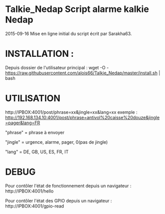 # Talkie_Nedap Script alarme kalkie Nedap
2015-09-16
Mise en ligne initial du script écrit par Sarakha63.



# INSTALLATION :

Depuis dossier de l'utilisateur principal :
wget -O - https://raw.githubusercontent.com/alois66/Talkie_Nedap/master/install.sh | bash



# UTILISATION

http://IPBOX:4001/post/phrase=xx&jingle=xx&lang=xx
exemple : http://192.168.134.10:4001/post/phrase=antivol%20caisse%20douze&jingle=pager&lang=FR

"phrase" = phrase à envoyer

"jingle" = urgence, alarme, pager, 0(pas de jingle)

"lang" = DE, GB, US, ES, FR, IT



# DEBUG

Pour contôler l'état de fonctionnement depuis un navigateur :
http://IPBOX:4001/hello 

Pour contôler l'état des GPIO depuis un navigateur :
http://IPBOX:4001/gpio-read
